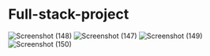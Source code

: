 # Full-stack-project
![Screenshot (148)](https://github.com/ankki457/Full-stack-project/assets/130775560/1554e138-c2b4-41e4-ac9f-b876b7a41ef8)
![Screenshot (147)](https://github.com/ankki457/Full-stack-project/assets/130775560/ab7a7bb7-d282-4132-bbec-ac0ed67de940)
![Screenshot (149)](https://github.com/ankki457/Full-stack-project/assets/130775560/e1e870d8-25b5-4e54-8810-9aa1ab3ae5a2)
![Screenshot (150)](https://github.com/ankki457/Full-stack-project/assets/130775560/43c43f95-f4c8-430a-830d-3d725bd94739)
